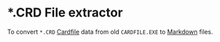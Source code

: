 *.CRD File extractor
====================

To convert `*.CRD` [Cardfile](https://en.wikipedia.org/wiki/Cardfile) data from old `CARDFILE.EXE` to [Markdown](https://fr.wikipedia.org/wiki/Markdown) files.

